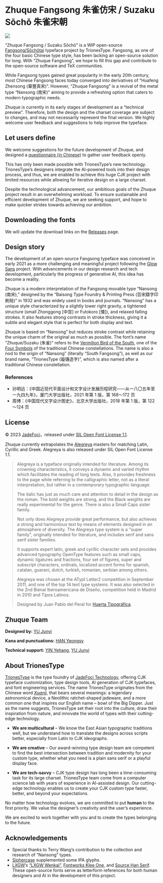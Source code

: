 # Zhuque Fangsong 朱雀仿宋 / Suzaku Sōchō 朱雀宋朝

![](preview.png)

“Zhuque Fangsong / Suzaku Sōchō” is a WIP open-source [Fangsong/Sōchōtai](https://en.wikipedia.org/wiki/Imitation_Song) typeface project by TrionesType. Fangsong, as one of the four basic Chinese type style, has been lacking an open-source solution for long. With “Zhuque Fangsong”, we hope to fill this gap and contribute to the open-source software and TeX communities.

While Fangsong types gained great popularity in the early 20th century, most Chinese Fangsong faces today converged into derivatives of “Huafeng Zhensong (華豐真宋)”. However, “Zhuque Fangsong” is a revival of the metal type “Nansong (南宋)” aiming to provide a refreshing option that caters to modern typographic needs.

Zhuque is currently in its early stages of development as a “technical preview”. Therefore, both the design and the charset coverage are subject to changes, and may not necessarily represent the final version. We highly welcome user feedback and suggestions to help improve the typeface.

## Let users define

We welcome suggestions for the future development of Zhuque, and designed a [questionnaire (in Chinese)](https://www.wjx.cn/vm/QQgadJY.aspx) to gather user feedback openly.

This has only been made possible with TrionesType’s new technology. TrionesType’s designers integrate the AI-powered tools into their design process, and thus, we are enabled to achieve this huge CJK project with limited resources while allowing for iterative design on a large charset.

Despite the technological advancement, our ambitious goals of the Zhuque project result in an overwhelming workload. To ensure sustainable and efficient development of Zhuque, we are seeking support, and hope to make quicker strides towards achieving our ambition.

## Downloading the fonts

We will update the download links on the [Releases](https://github.com/TrionesType/zhuque/releases) page.

## Design story

The development of an open-source Fangsong typeface was conceived in early 2021 as a more challenging and meaningful project following the [Glow Sans](https://github.com/welai/glow-sans) project. With advancements in our design research and tech development, particularly the progress of generative AI, this idea has become a reality.

Zhuque is a modern interpretation of the Fangsong movable type “Nansong (南宋),” designed by the “Baisong Type Foundry & Printing Press (百宋鑄字印刷局)” in 1932 and was widely used in books and journals. “Nansong” has a unique style characterized by a slightly lower right gravity, a tightened structure (small Zhonggong \[中宫\] or Futokoro \[懐\]), and relaxed falling strokes. It also features strong contrasts in stroke thickness, giving it a subtle and elegant style that is perfect for both display and text.

Zhuque is based on “Nansong” but reduces stroke contrast while retaining the unique charm of the original as much as possible. The font’s name “Zhuque/Suzaku (朱雀)” refers to the [Vermilion Bird of the South](https://en.wikipedia.org/wiki/Vermilion_Bird), one of the [Four Symbols](https://en.wikipedia.org/wiki/Four_Symbols) of the traditional Chinese constellations. The name is also a nod to the origin of “Nansong” (literally “South Fangsong”), as well as our brand name, “TrionesType (璇璣造字)”, which is also named after a traditional Chinese constellation.

### References

- 孙明远：《中国近现代平面设计和文字设计发展历程研究——从一八〇五年至一九四九年》，厦门大学出版社，2021 年第 1 版，第 168～172 页
- 周博：《中国现代文字设计图史》，北京大学出版社，2018 年第 1 版，第 122～124 页

## License

© 2023 [JadeFoci](https://jadefoci.com/)，released under [SIL Open Font License 1.1](http://scripts.sil.org/OFL).

Zhuque currently extrapolates the [Alegreya](https://github.com/huertatipografica/Alegreya) masters for matching Latin, Cyrillic and Greek. Alegreya is also released under SIL Open Font License 1.1.

> Alegreya is a typeface originally intended for literature. Among its crowning characteristics, it conveys a dynamic and varied rhythm which facilitates the reading of long texts. Also, it provides freshness to the page while referring to the calligraphic letter, not as a literal interpretation, but rather in a contemporary typographic language.
>
> The italic has just as much care and attention to detail in the design as the roman. The bold weights are strong, and the Black weights are really experimental for the genre. There is also a Small Caps sister family.
>
> Not only does Alegreya provide great performance, but also achieves a strong and harmonious text by means of elements designed in an atmosphere of diversity.
> The Alegreya type system is a "super family", originally intended for literature, and includes serif and sans serif sister families.
>
> It supports expert latin, greek and cyrillic character sets and provides advanced typography OpenType features such as small caps, dynamic ligatures and fractions, four set of figures, super and subscript characters, ordinals, localized accent forms for spanish, catalan, guaraní, dutch, turkish, romanian, serbian among others.
>
> Alegreya was chosen at the ATypI Letter2 competition in September 2011, and one of the top 14 text type systems. It was also selected in the 2nd Bienal Iberoamericana de Diseño, competition held in Madrid in 2010 and Tipos Latinos.
>
> Designed by Juan Pablo del Peral for [Huerta Tipográfica](http://www.huertatipografica.com/).

## Zhuque Team

**Designed by:** [YU Junyi](https://github.com/Lottin0113)

**Kana and punctuations:** [HAN Yeongsy](https://github.com/yeongsy)

**Technical support:** [YIN Yehang](https://github.com/celestialphineas), [YU Junyi](https://github.com/Lottin0113)

## About TrionesType

[TrionesType](http://trionestype.com/) is the type foundry of [JadeFoci Technology](https://jadefoci.com/), offering CJK typeface customization, type design tools, AI generation of CJK typefaces, and font engineering services. The name TrionesType originates from the Chinese word [*Xuanji*](https://en.wiktionary.org/wiki/%E7%92%87%E7%92%A3), that bears several meanings: a legendary astronomical device, a Neolithic ratchet-shaped jadeware, and a more common one that inspires our English name – bowl of the Big Dipper. Just as the name suggests, TrionesType set their root into the culture, draw their inspiration from nature, and innovate the world of types with their cutting-edge technology.

- **We are multicultural** – We know the East Asian typographic traditions well, but we understand how to translate the designs across scripts better, especially from Latin to CJK ideographs.

- **We are creative** – Our award-winning type design team are competent to find the best intersection between tradition and modernity for your custom type, whether what you need is a plain sans serif or a playful display face.

- **We are tech-savvy** – CJK type design has long been a time-consuming task for its large charset. TrionesType team come from a computer science lab with years of experience in AI-assisted design. Our cutting-edge technology enables us to create your CJK custom type faster, better, and beyond your expectations.

No matter how technology evolves, we are committed to put **human** to the first priority. We value the designer’s creativity and the user’s experience.

We are excited to work together with you and to create the types belonging to the future.

## Acknowledgements

- Special thanks to Terry Wang’s contribution to the collection and research of “Nansong” types.
- [Siphercase](https://github.com/Siphercase) supplemented some IPA glyphs.
- [LXGW](https://github.com/lxgw)’s [“LXGW Wenkai”](https://github.com/lxgw/LxgwWenKai), [Fontworks Klee One](https://github.com/fontworks-fonts/Klee), and [Source Han Serif](https://github.com/adobe-fonts/source-han-serif). These open-source fonts serve as letterform references for both human designers and AI in the development of this project.